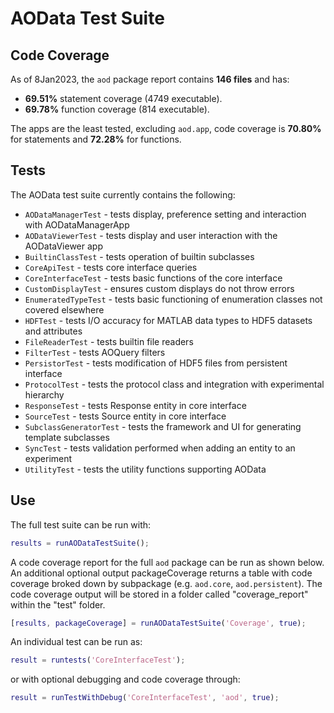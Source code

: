 # AOData Test Suite

## Code Coverage
As of 8Jan2023, the ```aod``` package report contains **146 files** and has:
- **69.51%** statement coverage (4749 executable). 
- **69.78%** function coverage (814 executable).

The apps are the least tested, excluding ```aod.app```, code coverage is **70.80%** for statements and **72.28%** for functions.

## Tests
The AOData test suite currently contains the following:
- ```AODataManagerTest``` - tests display, preference setting and interaction with AODataManagerApp
- ```AODataViewerTest``` - tests display and user interaction with the AODataViewer app
- ```BuiltinClassTest``` - tests operation of builtin subclasses
- ```CoreApiTest``` - tests core interface queries
- ```CoreInterfaceTest``` - tests basic functions of the core interface
- ```CustomDisplayTest``` - ensures custom displays do not throw errors
- ```EnumeratedTypeTest``` - tests basic functioning of enumeration classes not covered elsewhere
- ```HDFTest``` - tests I/O accuracy for MATLAB data types to HDF5 datasets and attributes
- ```FileReaderTest``` - tests builtin file readers
- ```FilterTest``` - tests AOQuery filters
- ```PersistorTest``` - tests modification of HDF5 files from persistent interface
- ```ProtocolTest``` - tests the protocol class and integration with experimental hierarchy
- ```ResponseTest``` - tests Response entity in core interface
- ```SourceTest``` - tests Source entity in core interface
- ```SubclassGeneratorTest``` - tests the framework and UI for generating template subclasses
- ```SyncTest``` - tests validation performed when adding an entity to an experiment
- ```UtilityTest``` - tests the utility functions supporting AOData


## Use
The full test suite can be run with:
```matlab
results = runAODataTestSuite();
```

A code coverage report for the full ```aod``` package can be run as shown below. An additional optional output packageCoverage returns a table with code coverage broked down by subpackage (e.g. ```aod.core```, ```aod.persistent```). The code coverage output will be stored in a folder called "coverage_report" within the "test" folder.
```matlab
[results, packageCoverage] = runAODataTestSuite('Coverage', true);
```

An individual test can be run as:
```matlab
result = runtests('CoreInterfaceTest');
```
or with optional debugging and code coverage through:
```matlab
result = runTestWithDebug('CoreInterfaceTest', 'aod', true);
```